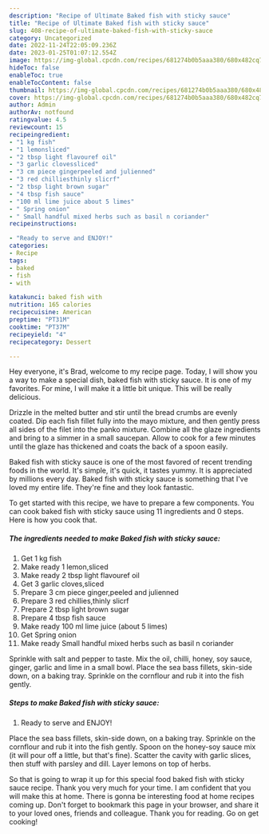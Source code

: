 ```yaml
---
description: "Recipe of Ultimate Baked fish with sticky sauce"
title: "Recipe of Ultimate Baked fish with sticky sauce"
slug: 408-recipe-of-ultimate-baked-fish-with-sticky-sauce
category: Uncategorized
date: 2022-11-24T22:05:09.236Z
date: 2023-01-25T01:07:12.554Z
image: https://img-global.cpcdn.com/recipes/681274b0b5aaa380/680x482cq70/baked-fish-with-sticky-sauce-recipe-main-photo.jpg
hideToc: false
enableToc: true
enableTocContent: false
thumbnail: https://img-global.cpcdn.com/recipes/681274b0b5aaa380/680x482cq70/baked-fish-with-sticky-sauce-recipe-main-photo.jpg
cover: https://img-global.cpcdn.com/recipes/681274b0b5aaa380/680x482cq70/baked-fish-with-sticky-sauce-recipe-main-photo.jpg
author: Admin
authorAv: notfound
ratingvalue: 4.5
reviewcount: 15
recipeingredient:
- "1 kg fish"
- "1 lemonsliced"
- "2 tbsp light flavouref oil"
- "3 garlic clovessliced"
- "3 cm piece gingerpeeled and julienned"
- "3 red chilliesthinly slicrf"
- "2 tbsp light brown sugar"
- "4 tbsp fish sauce"
- "100 ml lime juice about 5 limes"
- " Spring onion"
- " Small handful mixed herbs such as basil n coriander"
recipeinstructions:

- "Ready to serve and ENJOY!"
categories:
- Recipe
tags:
- baked
- fish
- with

katakunci: baked fish with 
nutrition: 165 calories
recipecuisine: American
preptime: "PT31M"
cooktime: "PT37M"
recipeyield: "4"
recipecategory: Dessert

---
```



Hey everyone, it's Brad, welcome to my recipe page. Today, I will show you a way to make a special dish, baked fish with sticky sauce. It is one of my favorites. For mine, I will make it a little bit unique. This will be really delicious.

Drizzle in the melted butter and stir until the bread crumbs are evenly coated. Dip each fish fillet fully into the mayo mixture, and then gently press all sides of the filet into the panko mixture. Combine all the glaze ingredients and bring to a simmer in a small saucepan. Allow to cook for a few minutes until the glaze has thickened and coats the back of a spoon easily.

Baked fish with sticky sauce is one of the most favored of recent trending foods in the world. It's simple, it's quick, it tastes yummy. It is appreciated by millions every day. Baked fish with sticky sauce is something that I've loved my entire life. They're fine and they look fantastic.


To get started with this recipe, we have to prepare a few components. You can cook baked fish with sticky sauce using 11 ingredients and 0 steps. Here is how you cook that.

<!--inarticleads1-->

##### The ingredients needed to make Baked fish with sticky sauce:

1. Get 1 kg fish
1. Make ready 1 lemon,sliced
1. Make ready 2 tbsp light flavouref oil
1. Get 3 garlic cloves,sliced
1. Prepare 3 cm piece ginger,peeled and julienned
1. Prepare 3 red chillies,thinly slicrf
1. Prepare 2 tbsp light brown sugar
1. Prepare 4 tbsp fish sauce
1. Make ready 100 ml lime juice (about 5 limes)
1. Get  Spring onion
1. Make ready  Small handful mixed herbs such as basil n coriander


Sprinkle with salt and pepper to taste. Mix the oil, chilli, honey, soy sauce, ginger, garlic and lime in a small bowl. Place the sea bass fillets, skin-side down, on a baking tray. Sprinkle on the cornflour and rub it into the fish gently. 

<!--inarticleads2-->

##### Steps to make Baked fish with sticky sauce:


1. Ready to serve and ENJOY!

Place the sea bass fillets, skin-side down, on a baking tray. Sprinkle on the cornflour and rub it into the fish gently. Spoon on the honey-soy sauce mix (it will pour off a little, but that&#39;s fine). Scatter the cavity with garlic slices, then stuff with parsley and dill. Layer lemons on top of herbs. 

So that is going to wrap it up for this special food baked fish with sticky sauce recipe. Thank you very much for your time. I am confident that you will make this at home. There is gonna be interesting food at home recipes coming up. Don't forget to bookmark this page in your browser, and share it to your loved ones, friends and colleague. Thank you for reading. Go on get cooking!
